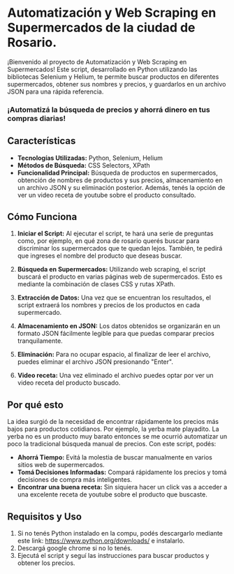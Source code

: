 # Automatización y Web Scraping en Supermercados de la ciudad de Rosario.

¡Bienvenido al proyecto de Automatización y Web Scraping en Supermercados! Este script, desarrollado en Python utilizando las bibliotecas Selenium y Helium, te permite buscar productos en diferentes supermercados, obtener sus nombres y precios, y guardarlos en un archivo JSON para una rápida referencia.

### ¡Automatizá la búsqueda de precios y ahorrá dinero en tus compras diarias!

## Características

- **Tecnologías Utilizadas:** Python, Selenium, Helium
- **Métodos de Búsqueda:** CSS Selectors, XPath
- **Funcionalidad Principal:** Búsqueda de productos en supermercados, obtención de nombres de productos y sus precios, almacenamiento en un archivo JSON y su eliminación posterior. Además, tenés la opción de ver un video receta de youtube sobre el producto consultado.

## Cómo Funciona

1. **Iniciar el Script:** Al ejecutar el script, te hará una serie de preguntas como, por ejemplo, en qué zona de rosario querés buscar para discriminar los supermercados que te quedan lejos. También, te pedirá que ingreses el nombre del producto que deseas buscar.

2. **Búsqueda en Supermercados:** Utilizando web scraping, el script buscará el producto en varias páginas web de supermercados. Esto es mediante la combinación de clases CSS y rutas XPath.

3. **Extracción de Datos:** Una vez que se encuentran los resultados, el script extraerá los nombres y precios de los productos en cada supermercado.

4. **Almacenamiento en JSON:** Los datos obtenidos se organizarán en un formato JSON fácilmente legible para que puedas comparar precios tranquilamente.

5. **Eliminación:** Para no ocupar espacio, al finalizar de leer el archivo, puedes eliminar el archivo JSON presionando "Enter".

6. **Video receta:** Una vez eliminado el archivo puedes optar por ver un video receta del producto buscado.

## Por qué esto

La idea surgió de la necesidad de encontrar rápidamente los precios más bajos para productos cotidianos. Por ejemplo, la yerba mate playadito. La yerba no es un producto muy barato entonces se me ocurrió automatizar un poco la tradicional búsqueda manual de precios. Con este script, podés:

- **Ahorrá Tiempo:** Evitá la molestia de buscar manualmente en varios sitios web de supermercados.
- **Tomá Decisiones Informadas:** Compará rápidamente los precios y tomá decisiones de compra más inteligentes.
- **Encontrar una buena receta:** Sin siquiera hacer un click vas a acceder a una excelente receta de youtube sobre el producto que buscaste.

## Requisitos y Uso

1. Si no tenés Python instalado en la compu, podés descargarlo mediante este link: https://www.python.org/downloads/ e instalarlo.
2. Descargá google chrome si no lo tenés.
3. Ejecutá el script y seguí las instrucciones para buscar productos y obtener los precios.
